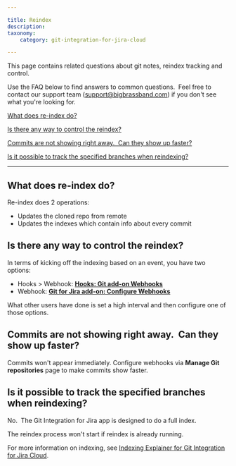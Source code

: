 ```yaml
---

title: Reindex
description:
taxonomy:
    category: git-integration-for-jira-cloud

---
```


This page contains related questions about git notes, reindex tracking and control.

Use the FAQ below to find answers to common questions.  Feel free to contact our support team ([support@bigbrassband.com](mailto:support@bigbrassband.com?subject=Reindex%20issues%20-)) if you don't see what you're looking for.

[What does re-index do?](/wiki/pages/resumedraft.action?draftId=87785473#Reindex-wdreindexdo)

[Is there any way to control the reindex?](/wiki/pages/resumedraft.action?draftId=87785473#Reindex-waytoctrlreidx)

[Commits are not showing right away.  Can they show up faster?](/wiki/pages/resumedraft.action?draftId=87785473#Reindex-showcommitsfast)

[Is it possible to track the specified branches when reindexing?](/wiki/pages/resumedraft.action?draftId=87785473#Reindex-idxtrackbranches)



* * *

## **What does re-index do?**

Re-index does 2 operations:

*   Updates the cloned repo from remote
*   Updates the indexes which contain info about every commit

## **Is there any way to control the reindex?**

In terms of kicking off the indexing based on an event, you have two options:

*   Hooks > Webhook: **[Hooks: Git add-on Webhooks](https://bigbrassband.com/hooks/jira-git-webhooks.html "Git for Jira add-on webhooks")**
*   Webhook: **[Git for Jira add-on: Configure Webhooks](https://bigbrassband.com/git-integration-for-jira/documentation/git-for-jira-webhooks.html)**

What other users have done is set a high interval and then configure one of those options.

## **Commits are not showing right away.  Can they show up faster?** 

Commits won't appear immediately. Configure webhooks via **Manage Git repositories** page to make commits show faster.

## **Is it possible to track the specified branches when reindexing?**

No.  The Git Integration for Jira app is designed to do a full index.



The reindex process won't start if reindex is already running.

For more information on indexing, see [Indexing Explainer for Git Integration for Jira Cloud](https://bigbrassband.atlassian.net/git-integration-for-jira-cloud/Indexing-Explainer).
